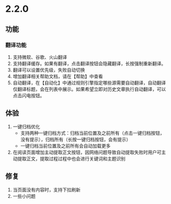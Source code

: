 # 2.2.0

## 功能

### 翻译功能

1. 支持微软、谷歌、火山翻译
2. 支持翻译缓存。如果有翻译，点击翻译按钮会隐藏翻译，长按强制重新翻译。
3. 翻译可以设置优先级，失败自动切换
4. 增加翻译相关帮助文档，请在【帮助】中查看
5. 自动翻译，在【自动化】中通过规则引擎指定哪些源需要自动翻译，自动翻译仅翻译标题，会在列表中展示。如果希望立即对历史文章执行自动翻译，可以点击闪电按钮。

## 体验

1. 一键归档优化
   - 支持两种一键归档方式：归档当前位置及之前所有（点击一键归档按钮，没有提示），归档所有（长按一键归档按钮，会有提示）
   - 一键归档当前位置及之前所有会自动加载更多
2. 在阅读页面增加主动提取正文按钮，因网络问题导致自动提取失败时用户可主动提取正文，提取过程过程中也会进行关键词和主题识别

## 修复

1. 当页面没有内容时，支持下拉刷新
2. 一些小问题
